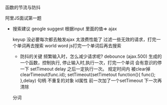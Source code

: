函数的节流与防抖

阿里JS面试第一题 

- 搜索建议
  geogle suggest
  根据input 里面的值=> ajax

  keyup 没必要每次都去触发ajax  太浪费性能了
  过滤一些无效的请求，打完一个单词再去搜索
  world  word   js打完一个单词后再去搜索

  - 防抖的关键
  频繁输入时，怎么减少请求呢?
  debounce (ajax.500)  生成的一个函数，控制执行,
  停止输入时,执行一次，打完一个单词 会有意识的停一下
  setTimeout delay 之后一定执行一次。
  规定时间内  被clear掉 
  clearTimeout(func.id);
  setTimeout(setTimetout function(){
      func();
  },delay)
  句柄  不重复的对象  id属性
  前一次加了一个setTimeout  下一次再清除


  分词 